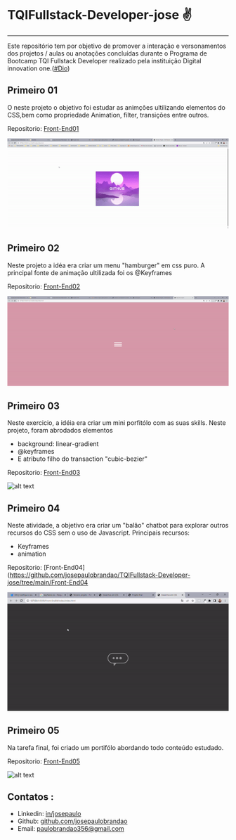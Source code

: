 # TQIFullstack-Developer-jose :v:

------

Este repositório tem por objetivo de promover a interação e versonamentos dos projetos / aulas ou anotações concluídas durante o Programa de Bootcamp TQI Fullstack Developer realizado pela instituição Digital innovation one.([#Dio](https://web.dio.me/))









 ## Primeiro 01
 O neste projeto o objetivo foi estudar as animções ultilizando elementos do CSS,bem como propriedade Animation, filter, transições entre outros.

Repositorio: [Front-End01](https://github.com/josepaulobrandao/TQIFullstack-Developer-jose/tree/main/Front-End01)

![alt text](/to_readme/Front-End01.gif "Logo Title Text 1")


 ## Primeiro 02

Neste projeto a idéa era criar um menu "hamburger" em css puro. 
A principal fonte de animação ultilizada foi os @Keyframes 


Repositorio: [Front-End02](https://github.com/josepaulobrandao/TQIFullstack-Developer-jose/tree/main/Front-End02)

![alt text](/to_readme/Front-End02.gif "Logo Title Text 1")


## Primeiro 03

Neste exercicio, a idéia era criar um mini porfitólo com as suas skills. 
Neste projeto, foram abrodados elementos 
- background: linear-gradient
- @keyframes
- E atributo filho do transaction "cubic-bezier"

Repositorio: [Front-End03](https://github.com/josepaulobrandao/TQIFullstack-Developer-jose/tree/main/Front-End03)

![alt text](/to_readme/Front-End03.gif "Logo Title Text 3")

## Primeiro 04

Neste atividade, a objetivo era criar um "balão" chatbot para explorar outros recursos do CSS sem o uso de Javascript.
Principais recursos:
- Keyframes
- animation


Repositorio: [Front-End04](https://github.com/josepaulobrandao/TQIFullstack-Developer-jose/tree/main/Front-End04

![alt text](/to_readme/Front-End04.gif "Logo Title Text 4")


## Primeiro 05

Na tarefa final, foi criado um portifólo abordando todo conteúdo estudado.


Repositorio: [Front-End05](https://github.com/josepaulobrandao/TQIFullstack-Developer-jose/tree/main/Front-End05)

![alt text](/to_readme/Front-End05.gif "Logo Title Text 5")



## Contatos :

- Linkedin: [in/josepaulo](https://www.linkedin.com/in/josepaulojr/)
- Github: [github.com/josepaulobrandao](https://github.com/josepaulobrandao)
- Email: paulobrandao356@gmail.com
